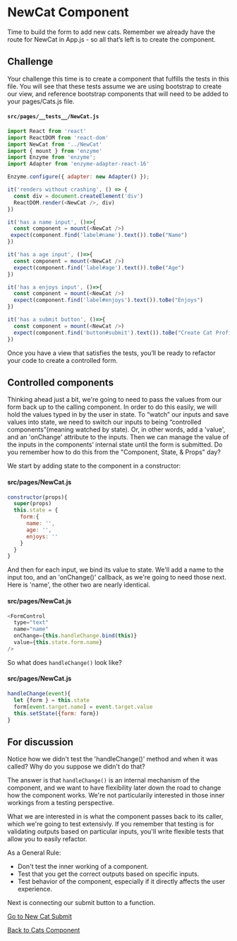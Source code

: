 # NewCat Component

Time to build the form to add new cats. Remember we already have the route for NewCat in App.js - so all that’s left is to create the component.

## Challenge

Your challenge this time is to create a component that fulfills the tests in this file. You will see that these tests assume we are using bootstrap to create our view, and reference bootstrap components that will need to be added to your pages/Cats.js file.

#### ```src/pages/__tests__/NewCat.js```
```javascript
import React from 'react'
import ReactDOM from 'react-dom'
import NewCat from '../NewCat'
import { mount } from 'enzyme'
import Enzyme from 'enzyme';
import Adapter from 'enzyme-adapter-react-16'

Enzyme.configure({ adapter: new Adapter() });

it('renders without crashing', () => {
  const div = document.createElement('div')
  ReactDOM.render(<NewCat />, div)
})

it('has a name input', ()=>{
  const component = mount(<NewCat />)
 expect(component.find('label#name').text()).toBe("Name")
})

it('has a age input', ()=>{
  const component = mount(<NewCat />)
  expect(component.find('label#age').text()).toBe("Age")
})

it('has a enjoys input', ()=>{
  const component = mount(<NewCat />)
  expect(component.find('label#enjoys').text()).toBe("Enjoys")
})

it('has a submit button', ()=>{
  const component = mount(<NewCat />)
  expect(component.find('button#submit').text()).toBe("Create Cat Profile")
})
```

Once you have a view that satisfies the tests, you’ll be ready to refactor your code to create a controlled form.

## Controlled components
Thinking ahead just a bit, we're going to need to pass the values from our form back up to the calling component. In order to do this easily, we will hold the values typed in by the user in state. To “watch” our inputs and save values into state, we need to switch our inputs to being “controlled components”(meaning watched by state). Or, in other words, add a 'value', and an 'onChange' attribute to the inputs. Then we can manage the value of the inputs in the components’ internal state until the form is submitted. Do you remember how to do this from the "Component, State, & Props" day?

We start by adding state to the component in a constructor:

#### src/pages/NewCat.js
```javascript
constructor(props){
  super(props)
  this.state = {
    form:{
      name: '',
      age: '',
      enjoys: ''
    }
  }
}
```
And then for each input, we bind its value to state. We'll add a name to the input too, and an 'onChange()' callback, as we're going to need those next. Here is 'name', the other two are nearly identical.

#### src/pages/NewCat.js
```javascript
<FormControl
  type="text"
  name="name"
  onChange={this.handleChange.bind(this)}
  value={this.state.form.name}
/>
```

So what does ```handleChange()``` look like?

#### src/pages/NewCat.js
```javascript
handleChange(event){
  let {form } = this.state
  form[event.target.name] = event.target.value
  this.setState({form: form})
}
```

## For discussion

Notice how we didn't test the 'handleChange()' method and when it was called?  Why do you suppose we didn't do that?

The answer is that ```handleChange()``` is an internal mechanism of the component, and we want to have flexibility later down the road to change how the component works. We're not particularily interested in those inner workings from a testing perspective.

What we are interested in is what the component passes back to its caller, which we're going to test extensivly.  If you remember that testing is for validating outputs based on particular inputs, you'll write flexible tests that allow you to easily refactor.

As a General Rule:
* Don't test the inner working of a component.
* Test that you get the correct outputs based on specific inputs.
* Test behavior of the component, especially if it directly affects the user experience.

Next is connecting our submit button to a function.

[Go to New Cat Submit](../04-new-cat-submit/NewCatSubmit.md)


[Back to Cats Component](../02-cats-component/CatsComponent.md)